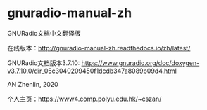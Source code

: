 # gnuradio-manual-zh
GNURadio文档中文翻译版

在线版本：http://gnuradio-manual-zh.readthedocs.io/zh/latest/

GNURadio文档版本3.7.10: https://www.gnuradio.org/doc/doxygen-v3.7.10.0/dir_05c3040209450f1dcdb347a8089b09d4.html


AN Zhenlin, 2020

个人主页：https://www4.comp.polyu.edu.hk/~cszan/
